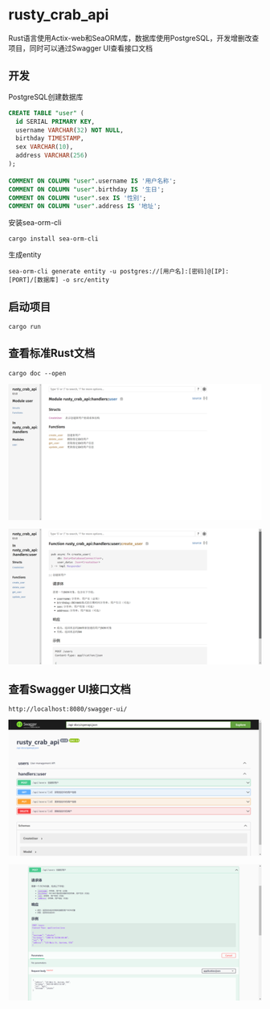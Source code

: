 # rusty_crab_api

Rust语言使用Actix-web和SeaORM库，数据库使用PostgreSQL，开发增删改查项目，同时可以通过Swagger UI查看接口文档

## 开发

PostgreSQL创建数据库

```sql
CREATE TABLE "user" (
  id SERIAL PRIMARY KEY,
  username VARCHAR(32) NOT NULL,
  birthday TIMESTAMP,
  sex VARCHAR(10),
  address VARCHAR(256)
);

COMMENT ON COLUMN "user".username IS '用户名称';
COMMENT ON COLUMN "user".birthday IS '生日';
COMMENT ON COLUMN "user".sex IS '性别';
COMMENT ON COLUMN "user".address IS '地址';
```

安装sea-orm-cli

```
cargo install sea-orm-cli
```

生成entity

```
sea-orm-cli generate entity -u postgres://[用户名]:[密码]@[IP]:[PORT]/[数据库] -o src/entity
```

## 启动项目

```
cargo run
```

## 查看标准Rust文档

```
cargo doc --open
```

![](./screenshot/Snipaste_2024-09-13_20-42-04.png)

![](./screenshot/Snipaste_2024-09-13_20-42-16.png)

## 查看Swagger UI接口文档

```
http://localhost:8080/swagger-ui/
```

![](./screenshot/Snipaste_2024-09-13_20-28-20.png)

![](./screenshot/Snipaste_2024-09-13_20-28-54.png)

